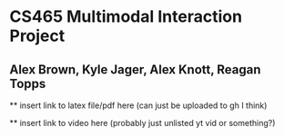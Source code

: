 # CS465 Multimodal Interaction Project
## Alex Brown, Kyle Jager, Alex Knott, Reagan Topps

** insert link to latex file/pdf here (can just be uploaded to gh I think)

** insert link to video here (probably just unlisted yt vid or something?)
